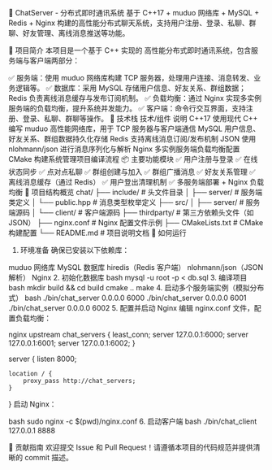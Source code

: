 🧩 ChatServer - 分布式即时通讯系统
基于 C++17 + muduo 网络库 + MySQL + Redis + Nginx 构建的高性能分布式聊天系统，支持用户注册、登录、私聊、群聊、好友管理、离线消息推送等功能。

📌 项目简介
本项目是一个基于 C++ 实现的 高性能分布式即时通讯系统，包含服务端与客户端两部分：

✅ 服务端：使用 muduo 网络库构建 TCP 服务器，处理用户连接、消息转发、业务逻辑等。
✅ 数据库：采用 MySQL 存储用户信息、好友关系、群组数据；Redis 负责离线消息缓存与发布订阅机制。
✅ 负载均衡：通过 Nginx 实现多实例服务端的负载均衡，提升系统并发能力。
✅ 客户端：命令行交互界面，支持注册、登录、私聊、群聊等操作。
🔧 技术栈
技术/组件	说明
C++17	使用现代 C++ 编写
muduo	高性能网络库，用于 TCP 服务器与客户端通信
MySQL	用户信息、好友关系、群组数据持久化存储
Redis	支持离线消息订阅/发布机制
JSON	使用 nlohmann/json 进行消息序列化与解析
Nginx	多实例服务端负载均衡配置
CMake	构建系统管理项目编译流程
📦 主要功能模块
✅ 用户注册与登录
✅ 在线状态同步
✅ 点对点私聊
✅ 群组创建与加入
✅ 群组广播消息
✅ 好友关系管理
✅ 离线消息缓存（通过 Redis）
✅ 用户登出清理机制
✅ 多服务端部署 + Nginx 负载均衡
📁 项目结构概览
chat/
├── include/              # 头文件目录
│   ├── server/             # 服务端类定义
│   └── public.hpp          # 消息类型枚举定义
├── src/
│   ├── server/             # 服务端源码
│   └── client/             # 客户端源码
├── thirdparty/             # 第三方依赖头文件（如 JSON）
├── nginx.conf              # Nginx 配置文件示例
├── CMakeLists.txt          # CMake 构建配置
└── README.md               # 项目说明文档
🚀 如何运行
1. 环境准备
确保已安装以下依赖库：

muduo 网络库
MySQL 数据库
hiredis（Redis 客户端）
nlohmann/json（JSON 解析）
Nginx
2. 初始化数据库
bash
mysql -u root -p < db.sql
3. 编译项目
bash
mkdir build && cd build
cmake ..
make
4. 启动多个服务端实例（模拟分布式）
bash
./bin/chat_server 0.0.0.0 6000
./bin/chat_server 0.0.0.0 6001
./bin/chat_server 0.0.0.0 6002
5. 配置并启动 Nginx
编辑 nginx.conf 文件，配置负载均衡：

nginx
upstream chat_servers {
    least_conn;
    server 127.0.0.1:6000;
    server 127.0.0.1:6001;
    server 127.0.0.1:6002;
}

server {
    listen 8000;

    location / {
        proxy_pass http://chat_servers;
    }
}
启动 Nginx：

bash
sudo nginx -c $(pwd)/nginx.conf
6. 启动客户端
bash
./bin/chat_client 127.0.0.1 8888


🙌 贡献指南
欢迎提交 Issue 和 Pull Request！请遵循本项目的代码规范并提供清晰的 commit 描述。
